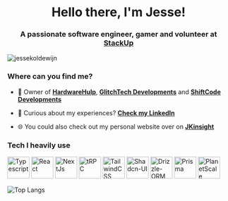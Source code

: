 <h1 align="center">Hello there, I'm Jesse!</h1> 
<h3 align="center">A passionate software engineer, gamer and volunteer at <a href="https://stackup.org" target="blank">StackUp</a></h3>

<img src="https://komarev.com/ghpvc/?username=jessekoldewijn&label=Profile%20views&color=0e75b6&style=flat" alt="jessekoldewijn" />

### Where can you find me?
- :briefcase: Owner of **[HardwareHulp](https://hardwarehulp.nl)**, **[GlitchTech Developments](https://glitchtech.eu)** and **[ShiftCode Developments](https://github.com/ShiftCodeEU)**

- 📄 Curious about my experiences? **[Check my LinkedIn](https://www.linkedin.com/in/jesse-koldewijn-5914531a3)**

- :globe_with_meridians: You could also check out my personal website over on **[JKinsight](https://jkinsight.nl)**

### Tech I heavily use
<a href="https://www.typescriptlang.org"><img src="https://raw.githubusercontent.com/danielcranney/readme-generator/main/public/icons/skills/typescript-colored.svg" width="50" height="50" alt="Typescript" /></a>
<a href="https://www.reactjs.org"><img src="https://raw.githubusercontent.com/danielcranney/readme-generator/main/public/icons/skills/react-colored.svg" width="50" height="50" alt="React" /></a>
<a href="https://www.nextjs.org"><img src="https://raw.githubusercontent.com/danielcranney/readme-generator/main/public/icons/skills/nextjs-colored-dark.svg" width="50" height="50" alt="NextJs" /></a>
<a href="https://trpc.io"><img src="https://avatars.githubusercontent.com/u/78011399?s=200&v=4" width="50" height="50" alt="tRPC"/></a>
<a href="https://www.tailwindcss.com"><img src="https://raw.githubusercontent.com/danielcranney/readme-generator/main/public/icons/skills/tailwindcss-colored.svg" width="50" height="50" alt="TailwindCSS" /></a> 
<a href="https://ui.shadcn.com/"><img src="https://avatars.githubusercontent.com/u/139895814?s=200&v=4" width="50" height="50" alt="Shadcn-UI" /></a> 
<a href="https://orm.drizzle.team"><img src="https://avatars.githubusercontent.com/u/108468352?s=200&v=4" width="50" height="50" alt="Drizzle-ORM" /></a>
<a href="https://prisma.io"><img src="https://www.prisma.io/images/favicon-32x32.png" width="50" height="50" alt="Prisma" /></a>
<a href="https://planetscale.com"><img src="https://avatars.githubusercontent.com/u/35612527?s=200&v=4" width="50" height="50" alt="PlanetScale" /></a>

![Top Langs](https://jesse-koldewijn-github-stats.vercel.app/api/top-langs/?username=JesseKoldewijn&langs_count=12&layout=compact&theme=github_dark)

